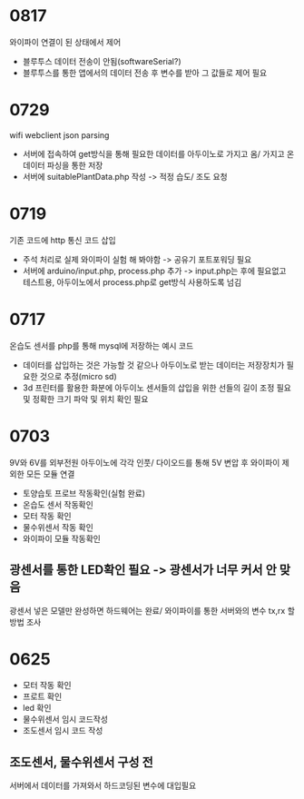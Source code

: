 # 0817
와이파이 연결이 된 상태에서 제어
- 블루투스 데이터 전송이 안됨(softwareSerial?)
- 블루투스를 통한 앱에서의 데이터 전송 후 변수를 받아 그 값들로 제어 필요

# 0729
wifi webclient json parsing
- 서버에 접속하여 get방식을 통해 필요한 데이터를 아두이노로 가지고 옴/ 가지고 온 데이터 파싱을 통한 저장
- 서버에 suitablePlantData.php 작성 -> 적정 습도/ 조도 요청

# 0719
기존 코드에 http 통신 코드 삽입
- 주석 처리로 실제 와이파이 실험 해 봐야함 -> 공유기 포트포워딩 필요
- 서버에 arduino/input.php, process.php 추가 -> input.php는 후에 필요없고 테스트용, 아두이노에서 process.php로 get방식 사용하도록 넘김

# 0717
온습도 센서를 php를 통해 mysql에 저장하는 예시 코드
- 데이터를 삽입하는 것은 가능할 것 같으나 아두이노로 받는 데이터는 저장장치가 필요한 것으로 추정(micro sd)
- 3d 프린터를 활용한 화분에 아두이노 센서들의 삽입을 위한 선들의 길이 조정 필요 및 정확한 크기 파악 및 위치 확인 필요

# 0703
9V와 6V를 외부전원 아두이노에 각각 인풋/ 다이오드를 통해 5V 변압 후 와이파이 제외한 모든 모듈 연결
- 토양습토 프로브 작동확인(실험 완료)
- 온습도 센서 작동확인
- 모터 작동 확인
- 물수위센서 작동 확인
- 와이파이 모듈 작동확인
## 광센서를 통한 LED확인 필요 -> 광센서가 너무 커서 안 맞음
광센서 넣은 모델만 완성하면 하드웨어는 완료/ 와이파이를 통한 서버와의 변수 tx,rx 할 방법 조사

# 0625
- 모터 작동 확인
- 프로트 확인
- led 확인
- 물수위센서 임시 코드작성
- 조도센서 임시 코드 작성
## 조도센서, 물수위센서 구성 전
서버에서 데이터를 가져와서 하드코딩된 변수에 대입필요


